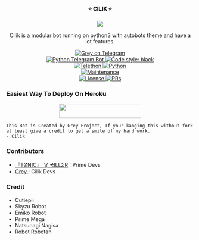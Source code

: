 <h4><p align="center"> ⭐ 𝐂𝐈𝐋𝐈𝐊 ⭐ </p></h4>

<p align="center">
  <img src="https://telegra.ph/file/a807460d64ac73c5dc83a.jpg">
</p>

<p align="center">Cilik is a modular bot running on python3 with autobots theme and have a lot features.</p>

<p align="center">
<a href="https://t.me/GreyCilik_bot"> <img src="https://img.shields.io/badge/Grey-Cilik-blue?&logo=telegram" alt="Grey on Telegram" /> </a><br>
<a href="https://python-telegram-bot.org"> <img src="https://img.shields.io/badge/PTB-13.9.0-white?&style=flat-round&logo=github" alt="Python Telegram Bot" /> </a>
<a href="https://github.com/psf/black"><img alt="Code style: black" src="https://img.shields.io/badge/code%20style-black-000000.svg"></a><br>
<a href="https://docs.telethon.dev"> <img src="https://img.shields.io/badge/Telethon-1.24.0-red?&style=flat-round&logo=github" alt="Telethon" /> </a>
<a href="https://docs.python.org"> <img src="https://img.shields.io/badge/Python-3.10.1-purple?&style=flat-round&logo=python" alt="Python" /> </a><br>
<a href="https://GitHub.com/grey423/GreyCilik"> <img src="https://img.shields.io/badge/Maintained-Yes-yellow.svg" alt="Maintenance" /> </a><br>
<a href="https://github.com/grey423/GreyCilik/blob/main/LICENSE"> <img src="https://img.shields.io/badge/License-GPLv3-blue.svg" alt="License" /> </a>
<a href="https://makeapullrequest.com"> <img src="https://img.shields.io/badge/PRs-Welcome-blue.svg?style=flat-round" alt="PRs" /> </a>
</p>

### Easiest Way To Deploy On Heroku 

<p align="center"><a href="https://heroku.com/deploy?template=https://github.com/grey423/GreyCilik"> <img src="https://img.shields.io/badge/Deploy%20To%20Heroku-black?style=for-the-badge&logo=heroku" width="220" height="38.45"/></a></p>

```
This Bot is Created by Grey Project, If your kanging this without fork at least give a credit to get a smile of my hard work. 
- Cilik
```

### Contributors
- [『TØNIC』 乂 ₭ILLΣR](https://github.com/Tonic990) : Prime Devs
- [ Grey ](https://github.com/grey423) : Cilik Devs 

### Credit
- Cutiepii
- Skyzu Robot
- Emiko Robot
- Prime Mega
- Natsunagi Nagisa
- Robot Robotan
